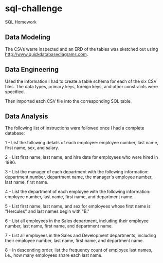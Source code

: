 # sql-challenge
SQL Homework

## Data Modeling
The CSVs werre inspected and an ERD of the tables was sketched out using http://www.quickdatabasediagrams.com.


## Data Engineering


Used the information I had to create a table schema for each of the six CSV files. The data types, primary keys, foreign keys, and other constraints were specified.

Then imported each CSV file into the corresponding SQL table.


## Data Analysis
The following list of instructions were followed once I had a complete database: 

1 - List the following details of each employee: employee number, last name, first name, sex, and salary.


2 - List first name, last name, and hire date for employees who were hired in 1986.


3 - List the manager of each department with the following information: department number, department name, the manager's employee number, last name, first name.


4 - List the department of each employee with the following information: employee number, last name, first name, and department name.


5 - List first name, last name, and sex for employees whose first name is "Hercules" and last names begin with "B."


6 - List all employees in the Sales department, including their employee number, last name, first name, and department name.


7 - List all employees in the Sales and Development departments, including their employee number, last name, first name, and department name.


8 - In descending order, list the frequency count of employee last names, i.e., how many employees share each last name.
